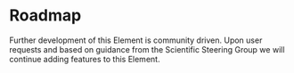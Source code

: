 # Roadmap

Further development of this Element is community driven. Upon user requests and based on
guidance from the Scientific Steering Group we will continue adding features to this 
Element.